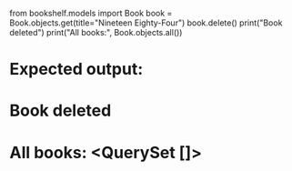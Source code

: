 from bookshelf.models import Book
book = Book.objects.get(title="Nineteen Eighty-Four")
book.delete()
print("Book deleted")
print("All books:", Book.objects.all())
# Expected output:
# Book deleted
# All books: <QuerySet []> 
